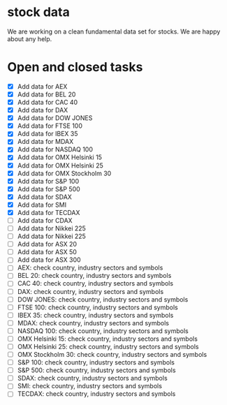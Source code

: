 # stock data
We are working on a clean fundamental data set for stocks. We are happy about any help.

# Open and closed tasks
- [x] Add data for AEX
- [x] Add data for BEL 20
- [x] Add data for CAC 40
- [x] Add data for DAX
- [x] Add data for DOW JONES
- [x] Add data for FTSE 100
- [x] Add data for IBEX 35
- [x] Add data for MDAX
- [x] Add data for NASDAQ 100
- [x] Add data for OMX Helsinki 15
- [x] Add data for OMX Helsinki 25
- [x] Add data for OMX Stockholm 30
- [x] Add data for S&P 100
- [x] Add data for S&P 500
- [x] Add data for SDAX
- [x] Add data for SMI
- [x] Add data for TECDAX
- [ ] Add data for CDAX
- [ ] Add data for Nikkei 225
- [ ] Add data for Nikkei 225
- [ ] Add data for ASX 20
- [ ] Add data for ASX 50
- [ ] Add data for ASX 300
- [ ] AEX: check country, industry sectors and symbols 
- [ ] BEL 20: check country, industry sectors and symbols 
- [ ] CAC 40: check country, industry sectors and symbols 
- [ ] DAX: check country, industry sectors and symbols 
- [ ] DOW JONES: check country, industry sectors and symbols 
- [ ] FTSE 100: check country, industry sectors and symbols 
- [ ] IBEX 35: check country, industry sectors and symbols 
- [ ] MDAX: check country, industry sectors and symbols 
- [ ] NASDAQ 100: check country, industry sectors and symbols 
- [ ] OMX Helsinki 15: check country, industry sectors and symbols 
- [ ] OMX Helsinki 25: check country, industry sectors and symbols 
- [ ] OMX Stockholm 30: check country, industry sectors and symbols 
- [ ] S&P 100: check country, industry sectors and symbols 
- [ ] S&P 500: check country, industry sectors and symbols 
- [ ] SDAX: check country, industry sectors and symbols 
- [ ] SMI: check country, industry sectors and symbols 
- [ ] TECDAX: check country, industry sectors and symbols 
